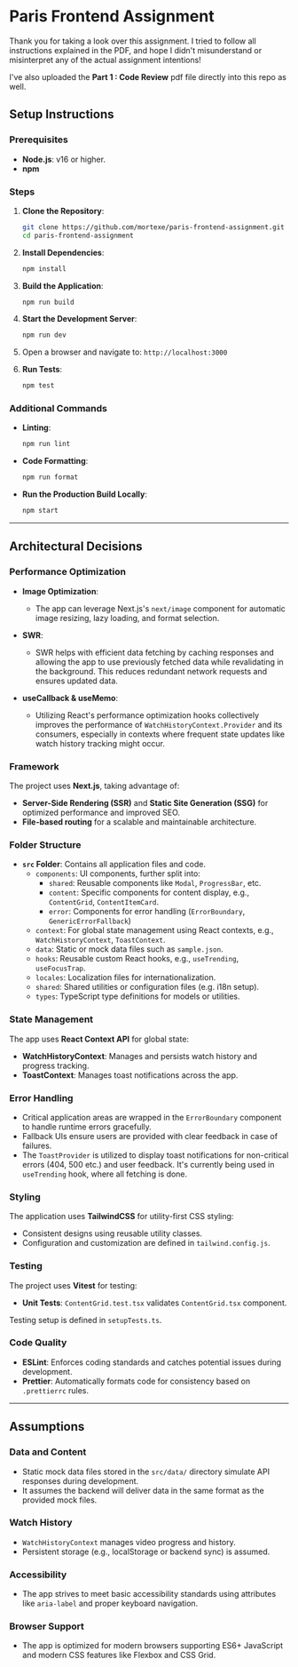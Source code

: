 # Paris Frontend Assignment

Thank you for taking a look over this assignment. I tried to follow all instructions explained in the PDF,
and hope I didn't misunderstand or misinterpret any of the actual assignment intentions!

I've also uploaded the **Part 1 : Code Review** pdf file directly into this repo as well.

## Setup Instructions

### Prerequisites

- **Node.js**: v16 or higher.
- **npm**

### Steps

1. **Clone the Repository**:

    ```bash
    git clone https://github.com/mortexe/paris-frontend-assignment.git
    cd paris-frontend-assignment
    ```

2. **Install Dependencies**:

    ```bash
    npm install
    ```

3. **Build the Application**:

    ```bash
    npm run build
    ```

4. **Start the Development Server**:

    ```bash
    npm run dev
    ```

5. Open a browser and navigate to: `http://localhost:3000`

6. **Run Tests**:
    ```bash
    npm test
    ```

### Additional Commands

- **Linting**:

    ```bash
    npm run lint
    ```

- **Code Formatting**:

    ```bash
    npm run format
    ```

- **Run the Production Build Locally**:
    ```bash
    npm start
    ```

---

## Architectural Decisions

### Performance Optimization

- **Image Optimization**:
    - The app can leverage Next.js's `next/image` component for automatic image resizing, lazy loading, and format selection.

- **SWR**:
    - SWR helps with efficient data fetching by caching responses and allowing the app to use previously fetched data while revalidating in the background. This reduces redundant network requests and ensures updated data.

- **useCallback & useMemo**:
    - Utilizing React's performance optimization hooks collectively improves the performance of `WatchHistoryContext.Provider` and its consumers, especially in contexts where frequent state updates like watch history tracking might occur.

### Framework

The project uses **Next.js**, taking advantage of:

- **Server-Side Rendering (SSR)** and **Static Site Generation (SSG)** for optimized performance and improved SEO.
- **File-based routing** for a scalable and maintainable architecture.

### Folder Structure

- **`src` Folder**: Contains all application files and code.
    - `components`: UI components, further split into:
        - `shared`: Reusable components like `Modal`, `ProgressBar`, etc.
        - `content`: Specific components for content display, e.g., `ContentGrid`, `ContentItemCard`.
        - `error`: Components for error handling (`ErrorBoundary`, `GenericErrorFallback`)
    - `context`: For global state management using React contexts, e.g., `WatchHistoryContext`, `ToastContext`.
    - `data`: Static or mock data files such as `sample.json`.
    - `hooks`: Reusable custom React hooks, e.g., `useTrending`, `useFocusTrap`.
    - `locales`: Localization files for internationalization.
    - `shared`: Shared utilities or configuration files (e.g. i18n setup).
    - `types`: TypeScript type definitions for models or utilities.

### State Management

The app uses **React Context API** for global state:

- **WatchHistoryContext**: Manages and persists watch history and progress tracking.
- **ToastContext**: Manages toast notifications across the app.

### Error Handling

- Critical application areas are wrapped in the `ErrorBoundary` component to handle runtime errors gracefully.
- Fallback UIs ensure users are provided with clear feedback in case of failures.
- The `ToastProvider` is utilized to display toast notifications for non-critical errors (404, 500 etc.) and user feedback. It's currently being used in `useTrending` hook, where all fetching is done.

### Styling

The application uses **TailwindCSS** for utility-first CSS styling:

- Consistent designs using reusable utility classes.
- Configuration and customization are defined in `tailwind.config.js`.

### Testing

The project uses **Vitest** for testing:

- **Unit Tests**: `ContentGrid.test.tsx` validates `ContentGrid.tsx` component.

Testing setup is defined in `setupTests.ts`.

### Code Quality

- **ESLint**: Enforces coding standards and catches potential issues during development.
- **Prettier**: Automatically formats code for consistency based on `.prettierrc` rules.

---

## Assumptions

### Data and Content

- Static mock data files stored in the `src/data/` directory simulate API responses during development.
- It assumes the backend will deliver data in the same format as the provided mock files.

### Watch History

- `WatchHistoryContext` manages video progress and history.
- Persistent storage (e.g., localStorage or backend sync) is assumed.

### Accessibility

- The app strives to meet basic accessibility standards using attributes like `aria-label` and proper keyboard navigation.

### Browser Support

- The app is optimized for modern browsers supporting ES6+ JavaScript and modern CSS features like Flexbox and CSS Grid.

